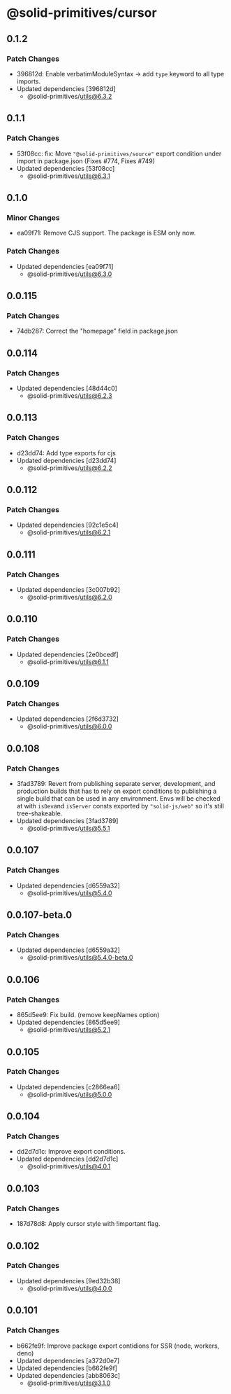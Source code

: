 # @solid-primitives/cursor

## 0.1.2

### Patch Changes

- 396812d: Enable verbatimModuleSyntax -> add `type` keyword to all type imports.
- Updated dependencies [396812d]
  - @solid-primitives/utils@6.3.2

## 0.1.1

### Patch Changes

- 53f08cc: fix: Move `"@solid-primitives/source"` export condition under import in package.json
  (Fixes #774, Fixes #749)
- Updated dependencies [53f08cc]
  - @solid-primitives/utils@6.3.1

## 0.1.0

### Minor Changes

- ea09f71: Remove CJS support. The package is ESM only now.

### Patch Changes

- Updated dependencies [ea09f71]
  - @solid-primitives/utils@6.3.0

## 0.0.115

### Patch Changes

- 74db287: Correct the "homepage" field in package.json

## 0.0.114

### Patch Changes

- Updated dependencies [48d44c0]
  - @solid-primitives/utils@6.2.3

## 0.0.113

### Patch Changes

- d23dd74: Add type exports for cjs
- Updated dependencies [d23dd74]
  - @solid-primitives/utils@6.2.2

## 0.0.112

### Patch Changes

- Updated dependencies [92c1e5c4]
  - @solid-primitives/utils@6.2.1

## 0.0.111

### Patch Changes

- Updated dependencies [3c007b92]
  - @solid-primitives/utils@6.2.0

## 0.0.110

### Patch Changes

- Updated dependencies [2e0bcedf]
  - @solid-primitives/utils@6.1.1

## 0.0.109

### Patch Changes

- Updated dependencies [2f6d3732]
  - @solid-primitives/utils@6.0.0

## 0.0.108

### Patch Changes

- 3fad3789: Revert from publishing separate server, development, and production builds that has to rely on export conditions
  to publishing a single build that can be used in any environment.
  Envs will be checked at with `isDev`and `isServer` consts exported by `"solid-js/web"` so it's still tree-shakeable.
- Updated dependencies [3fad3789]
  - @solid-primitives/utils@5.5.1

## 0.0.107

### Patch Changes

- Updated dependencies [d6559a32]
  - @solid-primitives/utils@5.4.0

## 0.0.107-beta.0

### Patch Changes

- Updated dependencies [d6559a32]
  - @solid-primitives/utils@5.4.0-beta.0

## 0.0.106

### Patch Changes

- 865d5ee9: Fix build. (remove keepNames option)
- Updated dependencies [865d5ee9]
  - @solid-primitives/utils@5.2.1

## 0.0.105

### Patch Changes

- Updated dependencies [c2866ea6]
  - @solid-primitives/utils@5.0.0

## 0.0.104

### Patch Changes

- dd2d7d1c: Improve export conditions.
- Updated dependencies [dd2d7d1c]
  - @solid-primitives/utils@4.0.1

## 0.0.103

### Patch Changes

- 187d78d8: Apply cursor style with !important flag.

## 0.0.102

### Patch Changes

- Updated dependencies [9ed32b38]
  - @solid-primitives/utils@4.0.0

## 0.0.101

### Patch Changes

- b662fe9f: Improve package export contidions for SSR (node, workers, deno)
- Updated dependencies [a372d0e7]
- Updated dependencies [b662fe9f]
- Updated dependencies [abb8063c]
  - @solid-primitives/utils@3.1.0
